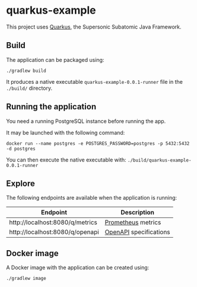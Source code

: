 # quarkus-example

This project uses [Quarkus](https://quarkus.io), the Supersonic Subatomic Java Framework.

## Build

The application can be packaged using:

```shell script
./gradlew build
```

It produces a native executable `quarkus-example-0.0.1-runner` file in the `./build/` directory.

## Running the application

You need a running PostgreSQL instance before running the app.

It may be launched with the following command:

```shell script
docker run --name postgres -e POSTGRES_PASSWORD=postgres -p 5432:5432 -d postgres
```

You can then execute the native executable with: `./build/quarkus-example-0.0.1-runner`

## Explore

The following endpoints are available when the application is running:

| Endpoint                        | Description                                 |
| ------------------------------- | ------------------------------------------- |
| http://localhost:8080/q/metrics | [Prometheus](https://prometheus.io) metrics |
| http://localhost:8080/q/openapi | [OpenAPI](https://github.com/OAI/OpenAPI-Specification/blob/main/versions/3.0.0.md) specifications |

## Docker image

A Docker image with the application can be created using:

```shell script
./gradlew image
```
